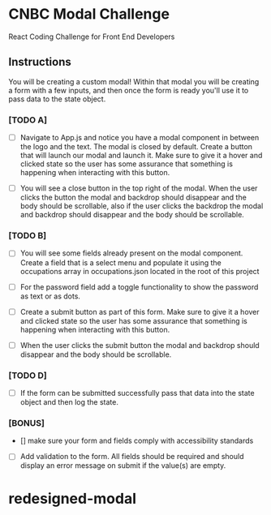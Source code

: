 # CNBC Modal Challenge

React Coding Challenge for Front End Developers

## Instructions

You will be creating a custom modal! Within that modal you will be creating a form with a few inputs, and then once the form is ready you'll use it to pass data to the state object.

### [TODO A]

- [ ] Navigate to App.js and notice you have a modal component in between the logo and the text. The modal is closed by default. Create a button that will launch our modal and launch it. Make sure to give it a hover and clicked state so the user has some assurance that something is happening when interacting with this button.

- [ ] You will see a close button in the top right of the modal. When the user clicks the button the modal and backdrop should disappear and the body should be scrollable, also if the user clicks the backdrop the modal and backdrop should disappear and the body should be scrollable.

### [TODO B]

- [ ] You will see some fields already present on the modal component. Create a field that is a select menu and populate it using the occupations array in occupations.json located in the root of this project

- [ ] For the password field add a toggle functionality to show the password as text or as dots.

- [ ] Create a submit button as part of this form. Make sure to give it a hover and clicked state so the user has some assurance that something is happening when interacting with this button.

- [ ] When the user clicks the submit button the modal and backdrop should disappear and the body should be scrollable.

### [TODO D]

- [ ] If the form can be submitted successfully pass that data into the state object and then log the state.

### [BONUS]

- [] make sure your form and fields comply with accessibility standards

- [ ] Add validation to the form. All fields should be required and should display an error message on submit if the value(s) are empty.
# redesigned-modal
